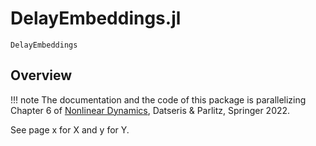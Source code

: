 # DelayEmbeddings.jl

```@docs
DelayEmbeddings
```

## Overview

!!! note
    The documentation and the code of this package is parallelizing Chapter 6 of [Nonlinear Dynamics](https://link.springer.com/book/10.1007/978-3-030-91032-7), Datseris & Parlitz, Springer 2022.


See page x for X and y for Y.